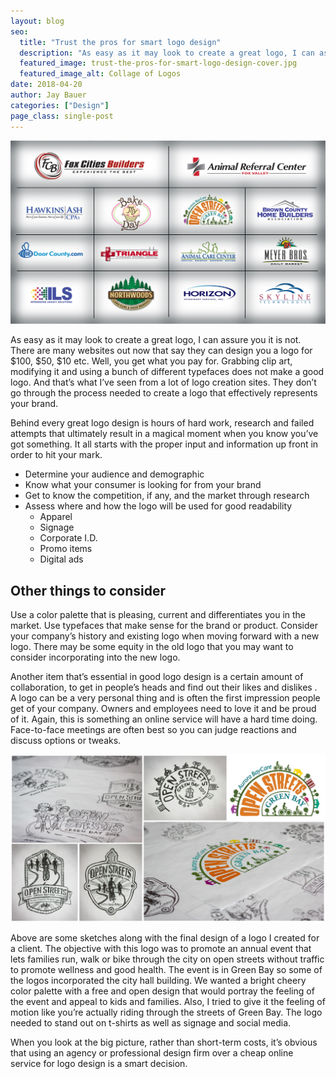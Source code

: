 ```yaml
---
layout: blog
seo:
  title: "Trust the pros for smart logo design"
  description: "As easy as it may look to create a great logo, I can assure you it is not."
  featured_image: trust-the-pros-for-smart-logo-design-cover.jpg
  featured_image_alt: Collage of Logos
date: 2018-04-20
author: Jay Bauer
categories: ["Design"]
page_class: single-post
---
```


![Collage of Logos](trust-the-pros-for-smart-logo-design-cover.jpg)

As easy as it may look to create a great logo, I can assure you it is not. There are many websites out now that say they can design you a logo for $100, $50, $10 etc. Well, you get what you pay for. Grabbing clip art, modifying it and using a bunch of different typefaces does not make a good logo. And that’s what I’ve seen from a lot of logo creation sites. They don’t go through the process needed to create a logo that effectively represents your brand.

Behind every great logo design is hours of hard work, research and failed attempts that ultimately result in a magical moment when you know you’ve got something. It all starts with the proper input and information up front in order to hit your mark.

- Determine your audience and demographic
- Know what your consumer is looking for from your brand
- Get to know the competition, if any, and the market through research
- Assess where and how the logo will be used for good readability
  - Apparel
  - Signage
  - Corporate I.D.
  - Promo items
  - Digital ads

## Other things to consider

Use a color palette that is pleasing, current and differentiates you in the market. Use typefaces that make sense for the brand or product. Consider your company’s history and existing logo when moving forward with a new logo. There may be some equity in the old logo that you may want to consider incorporating into the new logo.

Another item that’s essential in good logo design is a certain amount of collaboration, to get in people’s heads and find out their likes and dislikes . A logo can be a very personal thing and is often the first impression people get of your company. Owners and employees need to love it and be proud of it. Again, this is something an online service will have a hard time doing. Face-to-face meetings are often best so you can judge reactions and discuss options or tweaks.

![Open Streets logo sketches and final logo side by side](trust-the-pros-for-smart-logo-design.jpg)

Above are some sketches along with the final design of a logo I created for a client. The objective with this logo was to promote an annual event that lets families run, walk or bike through the city on open streets without traffic to promote wellness and good health. The event is in Green Bay so some of the logos incorporated the city hall building. We wanted a bright cheery color palette with a free and open design that would portray the feeling of the event and appeal to kids and families. Also, I tried to give it the feeling of motion like you’re actually riding through the streets of Green Bay. The logo needed to stand out on t-shirts as well as signage and social media.

When you look at the big picture, rather than short-term costs, it’s obvious that using an agency or professional design firm over a cheap online service for logo design is a smart decision.
